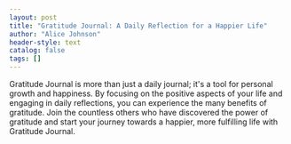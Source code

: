 ```yaml
---
layout: post
title: "Gratitude Journal: A Daily Reflection for a Happier Life"
author: "Alice Johnson"
header-style: text
catalog: false
tags: []
---
```


Gratitude Journal is more than just a daily journal; it's a tool for personal growth and happiness. By focusing on the positive aspects of your life and engaging in daily reflections, you can experience the many benefits of gratitude. Join the countless others who have discovered the power of gratitude and start your journey towards a happier, more fulfilling life with Gratitude Journal.